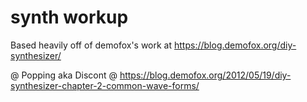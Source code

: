 # synth workup

Based heavily off of demofox's work at https://blog.demofox.org/diy-synthesizer/

@ Popping aka Discont @ https://blog.demofox.org/2012/05/19/diy-synthesizer-chapter-2-common-wave-forms/